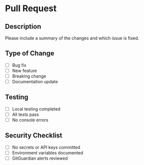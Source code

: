 # Pull Request

## Description
Please include a summary of the changes and which issue is fixed.

## Type of Change
- [ ] Bug fix
- [ ] New feature
- [ ] Breaking change
- [ ] Documentation update

## Testing
- [ ] Local testing completed
- [ ] All tests pass
- [ ] No console errors

## Security Checklist
- [ ] No secrets or API keys committed
- [ ] Environment variables documented
- [ ] GitGuardian alerts reviewed
